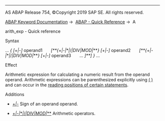   

* * *

AS ABAP Release 754, ©Copyright 2019 SAP SE. All rights reserved.

[ABAP Keyword Documentation](https://help.sap.com/doc/abapdocu_754_index_htm/7.54/en-US/abenabap.htm) →  [ABAP - Quick Reference](https://help.sap.com/doc/abapdocu_754_index_htm/7.54/en-US/abenabap_shortref.htm) →  A

arith\_exp - Quick reference

Syntax

... *{* *\[*+*|*\-*\]* operand1
      *\[**{*+*|*\-*|*\**|*/*|*DIV*|*MOD*|*\*\**}* *\[*+*|*\-*\]* operand2
      *\[**{*+*|*\-*|*\**|*/*|*DIV*|*MOD*|*\*\**}* *\[*+*|*\-*\]* operand3
      ... *\]**\]* *}* ...

Effect

Arithmetic expression for calculating a numeric result from the operand operand. Arithmetic expressions can be parenthesized explicitly using [( )](https://help.sap.com/doc/abapdocu_754_index_htm/7.54/en-US/abenarith_brackets.htm) and can occur in the [reading positions of certain statements](https://help.sap.com/doc/abapdocu_754_index_htm/7.54/en-US/abenoperands_expressions.htm).

Additions

-   [+*|*\-](https://help.sap.com/doc/abapdocu_754_index_htm/7.54/en-US/abapcompute_arith.htm)
    Sign of an operand operand.
    
-   [+*|*\-*|*\**|*/*|*DIV*|*MOD*|*\*\*](https://help.sap.com/doc/abapdocu_754_index_htm/7.54/en-US/abenarith_operators.htm)
    Arithmetic operators.